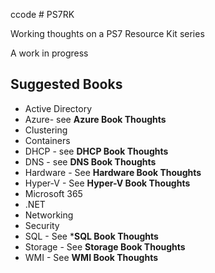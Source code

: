 ccode # PS7RK

Working thoughts on a PS7 Resource Kit series

A work in progress

## Suggested Books

* Active Directory
* Azure- see **Azure Book Thoughts**
* Clustering
* Containers
* DHCP - see **DHCP Book Thoughts**
* DNS - see **DNS Book Thoughts**
* Hardware - See **Hardware Book Thoughts**
* Hyper-V - See **Hyper-V Book Thoughts**
* Microsoft 365
* .NET
* Networking
* Security
* SQL - See ***SQL Book Thoughts**
* Storage - See **Storage Book Thoughts**
* WMI - See **WMI Book Thoughts**
